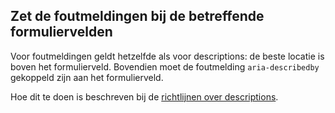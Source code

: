 ## Zet de foutmeldingen bij de betreffende formuliervelden

Voor foutmeldingen geldt hetzelfde als voor descriptions: de beste locatie is boven het formulierveld. Bovendien moet de foutmelding `aria-describedby` gekoppeld zijn aan het formulierveld.

Hoe dit te doen is beschreven bij de [richtlijnen over descriptions](/richtlijnen/formulieren/descriptions).
